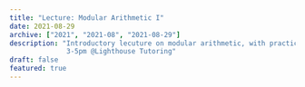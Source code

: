 ```yaml
---
title: "Lecture: Modular Arithmetic I"
date: 2021-08-29
archive: ["2021", "2021-08", "2021-08-29"]
description: "Introductory lecuture on modular arithmetic, with practice problems.
			  3-5pm @Lighthouse Tutoring"
draft: false
featured: true
---
```


